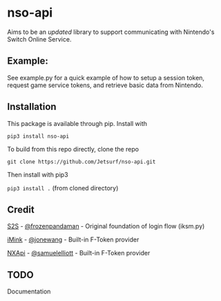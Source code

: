 # nso-api
Aims to be an *updated* library to support communicating with Nintendo's Switch Online Service.

## Example:
See example.py for a quick example of how to setup a session token, request game service tokens, and retrieve basic data from Nintendo.

## Installation
This package is available through pip. Install with

`pip3 install nso-api`

To build from this repo directly, clone the repo

`git clone https://github.com/Jetsurf/nso-api.git`

Then install with pip3

`pip3 install .` (from cloned directory)

## Credit
[S2S](https://github.com/frozenpandaman/splatnet2statink) - [@frozenpandaman](https://twitter.com/frozenpandaman) - Original foundation of login flow (iksm.py)

[iMink](https://github.com/JoneWang/imink) - [@jonewang](https://twitter.com/JoneWang) - Built-in F-Token provider

[NXApi](https://github.com/samuelthomas2774/nxapi-znca-api) - [@samuelelliott](https://x.com/_samuelelliott) - Built-in F-Token provider

## TODO 
Documentation